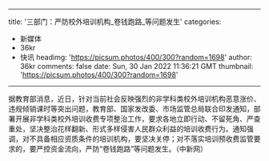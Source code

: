 
---
title: '三部门：严防校外培训机构_卷钱跑路_等问题发生'
categories: 
 - 新媒体
 - 36kr
 - 快讯
headimg: 'https://picsum.photos/400/300?random=1698'
author: 36kr
comments: false
date: Sun, 30 Jan 2022 11:36:21 GMT
thumbnail: 'https://picsum.photos/400/300?random=1698'
---

<div>   
据教育部消息，近日，针对当前社会反映强烈的非学科类校外培训机构恶意涨价、违规倾销课时等突出问题，教育部、国家发改委、市场监管总局联合印发通知，部署开展非学科类校外培训收费专项整治工作，要求各地立即行动、不留死角、严查重处，坚决整治花样翻新、形式多样侵害人民群众利益的培训收费行为。通知强调，对不具备相应资质条件的培训机构，要坚决关停；对不落实培训预收费监管要求的，要严控资金流向，严防“卷钱跑路”等问题发生。（中新网）  
</div>
            